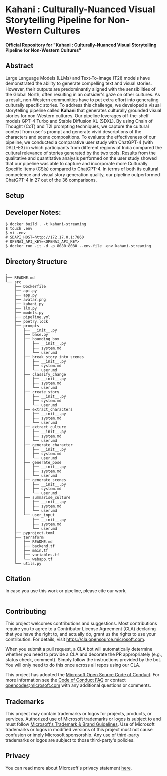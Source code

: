 # Kahani : Culturally-Nuanced Visual Storytelling Pipeline for Non-Western Cultures

#### Official Repository for "Kahani : Culturally-Nuanced Visual Storytelling Pipeline for Non-Western Cultures"

## Abstract

Large Language Models (LLMs) and Text-To-Image (T2I) models have demonstrated the ability to generate compelling text and visual stories. However, their outputs are predominantly aligned with the sensibilities of the Global North, often resulting in an outsider's gaze on other cultures. As a result, non-Western communities have to put extra effort into generating culturally specific stories. To address this challenge, we developed a visual storytelling pipeline called **Kahani** that generates culturally grounded visual stories for non-Western cultures. Our pipeline leverages off-the-shelf models GPT-4 Turbo and Stable Diffusion XL (SDXL). By using Chain of Thought (CoT) and T2I prompting techniques, we capture the cultural context from user's prompt and generate vivid descriptions of the characters and scene compositions. To evaluate the effectiveness of our pipeline, we conducted a comparative user study with ChatGPT-4 (with DALL-E3) in which participants from different regions of India compared the cultural relevance of stories generated by the two tools. Results from the qualitative and quantitative analysis performed on the user study showed that our pipeline was able to capture and incorporate more Culturally Specific Items (CSIs) compared to ChatGPT-4. In terms of both its cultural competence and visual story generation quality, our pipeline outperformed ChatGPT-4 in 27 out of the 36 comparisons. 

## Setup

## Developer Notes:

```
$ docker build . -t kahani-streaming
$ touch .env
$ vi .env
# SDAPI_HOST=http://172.17.0.1:7860
# OPENAI_API_KEY=<OPENAI_API_KEY>
$ docker run -it -d -p 8080:8080 --env-file .env kahani-streaming
```
## Directory Structure

```
.
├── README.md
└── src
    ├── Dockerfile
    ├── api.py
    ├── app.py
    ├── avatar.png
    ├── kahani.py
    ├── llm.py
    ├── models.py
    ├── pipeline.yml
    ├── poetry.lock
    ├── prompts
    │   ├── __init__.py
    │   ├── base.py
    │   ├── bounding_box
    │   │   ├── __init__.py
    │   │   ├── system.md
    │   │   └── user.md
    │   ├── break_story_into_scenes
    │   │   ├── __init__.py
    │   │   ├── system.md
    │   │   └── user.md
    │   ├── classify_change
    │   │   ├── __init__.py
    │   │   ├── system.md
    │   │   └── user.md
    │   ├── create_story
    │   │   ├── __init__.py
    │   │   ├── system.md
    │   │   └── user.md
    │   ├── extract_characters
    │   │   ├── __init__.py
    │   │   ├── system.md
    │   │   └── user.md
    │   ├── extract_culture
    │   │   ├── __init__.py
    │   │   ├── system.md
    │   │   └── user.md
    │   ├── generate_character
    │   │   ├── __init__.py
    │   │   ├── system.md
    │   │   └── user.md
    │   ├── generate_pose
    │   │   ├── __init__.py
    │   │   ├── system.md
    │   │   └── user.md
    │   ├── generate_scenes
    │   │   ├── __init__.py
    │   │   ├── system.md
    │   │   └── user.md
    │   ├── summarise_culture
    │   │   ├── __init__.py
    │   │   ├── system.md
    │   │   └── user.md
    │   └── user_input
    │       ├── __init__.py
    │       ├── system.md
    │       └── user.md
    ├── pyproject.toml
    ├── terraform
    │   ├── README.md
    │   ├── backend.tf
    │   ├── main.tf
    │   ├── variables.tf
    │   └── webapp.tf
    └── utils.py
```

## Citation

In case you use this work or pipeline, please cite our work,

```
```

## Contributing

This project welcomes contributions and suggestions.  Most contributions require you to agree to a
Contributor License Agreement (CLA) declaring that you have the right to, and actually do, grant us
the rights to use your contribution. For details, visit https://cla.opensource.microsoft.com.

When you submit a pull request, a CLA bot will automatically determine whether you need to provide
a CLA and decorate the PR appropriately (e.g., status check, comment). Simply follow the instructions
provided by the bot. You will only need to do this once across all repos using our CLA.

This project has adopted the [Microsoft Open Source Code of Conduct](https://opensource.microsoft.com/codeofconduct/).
For more information see the [Code of Conduct FAQ](https://opensource.microsoft.com/codeofconduct/faq/) or
contact [opencode@microsoft.com](mailto:opencode@microsoft.com) with any additional questions or comments.

## Trademarks

This project may contain trademarks or logos for projects, products, or services. Authorized use of Microsoft 
trademarks or logos is subject to and must follow 
[Microsoft's Trademark & Brand Guidelines](https://www.microsoft.com/en-us/legal/intellectualproperty/trademarks/usage/general).
Use of Microsoft trademarks or logos in modified versions of this project must not cause confusion or imply Microsoft sponsorship.
Any use of third-party trademarks or logos are subject to those third-party's policies.

## Privacy

You can read more about Microsoft's privacy statement [here](https://go.microsoft.com/fwlink/?LinkId=521839).
